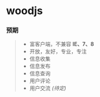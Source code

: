 # woodjs

### 预期
> - 富客户端，不兼容 **IE、7、8**
> - 开放，友好，专业，专注
> - 信息收集
> - 信息发布
> - 信息查询
> - 用户评论
> - 用户交流 *(待定)*

